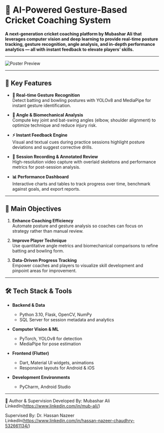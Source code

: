# 🏏 AI-Powered Gesture-Based Cricket Coaching System

**A next-generation cricket coaching platform by Mubashar Ali that leverages computer vision and deep learning to provide real-time posture tracking, gesture recognition, angle analysis, and in-depth performance analytics — all with instant feedback to elevate players’ skills.**

---

![Poster Preview](images/Poster.png)

---

## 🚀 Key Features

- **🎯 Real-time Gesture Recognition**  
  Detect batting and bowling postures with YOLOv8 and MediaPipe for instant gesture identification.

- **📐 Angle & Biomechanical Analysis**  
  Compute key joint and bat-swing angles (elbow, shoulder alignment) to optimize technique and reduce injury risk.

- **⚡ Instant Feedback Engine**  
  Visual and textual cues during practice sessions highlight posture deviations and suggest corrective drills.

- **🎥 Session Recording & Annotated Review**  
  High-resolution video capture with overlaid skeletons and performance metrics for post-session analysis.

- **📊 Performance Dashboard**  
  Interactive charts and tables to track progress over time, benchmark against goals, and export reports.

---

## 🎯 Main Objectives

1. **Enhance Coaching Efficiency**  
   Automate posture and gesture analysis so coaches can focus on strategy rather than manual review.

2. **Improve Player Technique**  
   Use quantitative angle metrics and biomechanical comparisons to refine batting and bowling form.

3. **Data-Driven Progress Tracking**  
   Empower coaches and players to visualize skill development and pinpoint areas for improvement.

---

## 🛠️ Tech Stack & Tools

- **Backend & Data**  
  - Python 3.10, Flask, OpenCV, NumPy  
  - SQL Server for session metadata and analytics

- **Computer Vision & ML**  
  - PyTorch, YOLOv8 for detection  
  - MediaPipe for pose estimation 

- **Frontend (Flutter)**  
  - Dart, Material UI widgets, animations  
  - Responsive layouts for Android & iOS

- **Development Environments**  
  - PyCharm, Android Studio

---




👤 Author & Supervision
Developed By:
Mubashar Ali 
LinkedIn(https://www.linkedin.com/in/mub-ali/)

Supervised By:
Dr. Hassan Nazeer
LinkedIn(https://www.linkedin.com/in/hassan-nazeer-chaudhry-532661134/)

